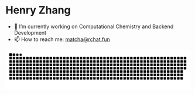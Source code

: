 # Henry Zhang

- 🔭 I’m currently working on Computational Chemistry and Backend Development
- 📫 How to reach me: matcha@rchat.fun


<img src="https://github.com/MatchaOnMuffins/MatchaOnMuffins/blob/output/github-contribution-grid-snake.svg" alt="snake">
